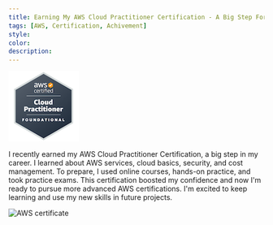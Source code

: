```yaml
---
title: Earning My AWS Cloud Practitioner Certification - A Big Step Forward
tags: [AWS, Certification, Achivement]
style: 
color: 
description: 
---
```


[![AWS Cloud Practitioner](/assets/aws-certified-cloud-practitioner138.png "Check the Creadly badge")](https://www.credly.com/badges/6ed74c90-6f97-4fdb-b5de-9bdfde7cce1f/public_url)

I recently earned my AWS Cloud Practitioner Certification, a big step in my career. I learned about AWS services, cloud basics, security, and cost management. To prepare, I used online courses, hands-on practice, and took practice exams. This certification boosted my confidence and now I'm ready to pursue more advanced AWS certifications. I'm excited to keep learning and use my new skills in future projects.

![AWS certificate](https://portfolio.fedunets.uk/assets/2024-05-24_11h54_41.png)

